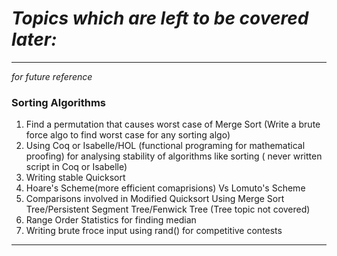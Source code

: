 
# *Topics which are left to be covered later:*
----------  
*for future reference*
### Sorting Algorithms

1. Find a permutation that causes worst case of Merge Sort (Write a brute force algo to find worst case for any sorting algo) 
2. Using Coq or Isabelle/HOL (functional programing for mathematical proofing) for analysing stability of algorithms like sorting ( never written script in Coq or Isabelle)
3. Writing stable Quicksort 
4. Hoare's Scheme(more efficient comaprisions) Vs Lomuto's Scheme 
5. Comparisons involved in Modified Quicksort Using Merge Sort Tree/Persistent Segment Tree/Fenwick Tree (Tree topic not covered)
6. Range Order Statistics for finding median
7. Writing brute froce input using rand() for competitive contests
---------- 
